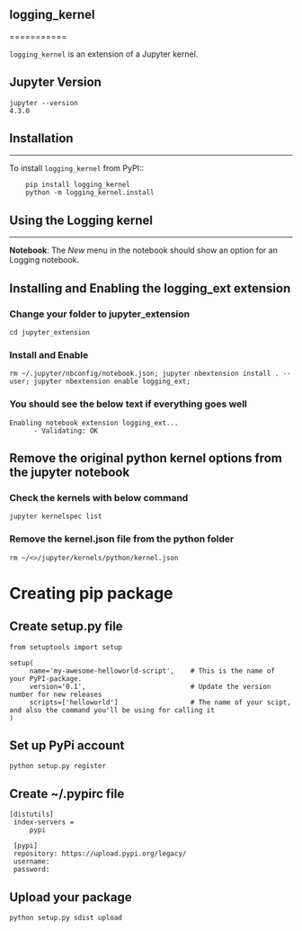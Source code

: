 ## logging_kernel
===========

``logging_kernel`` is an extension of a Jupyter kernel. 

## Jupyter Version
```
jupyter --version
4.3.0
```

## Installation
------------
To install ``logging_kernel`` from PyPI::
```
    pip install logging_kernel
    python -m logging_kernel.install
```

## Using the Logging kernel
---------------------
**Notebook**: The *New* menu in the notebook should show an option for an Logging notebook.

## Installing and Enabling the logging_ext extension

### Change your folder to jupyter_extension
```
cd jupyter_extension
```

### Install and Enable
```
rm ~/.jupyter/nbconfig/notebook.json; jupyter nbextension install . --user; jupyter nbextension enable logging_ext; 
```
### You should see the below text if everything goes well
```
Enabling notebook extension logging_ext...
      - Validating: OK

```

## Remove the original python kernel options from the jupyter notebook
### Check the kernels with below command
```
jupyter kernelspec list
```
### Remove the kernel.json file from the python folder
```
rm ~/<>/jupyter/kernels/python/kernel.json
```



# Creating pip package

## Create setup.py file

```
from setuptools import setup
 
setup(
     name='my-awesome-helloworld-script',    # This is the name of your PyPI-package.
     version='0.1',                          # Update the version number for new releases
     scripts=['helloworld']                  # The name of your scipt, and also the command you'll be using for calling it
)
```

## Set up PyPi account
```
python setup.py register
```

## Create ~/.pypirc file
```
[distutils]
 index-servers =
     pypi

 [pypi]
 repository: https://upload.pypi.org/legacy/
 username:
 password:

```

## Upload your package
```
python setup.py sdist upload
```
